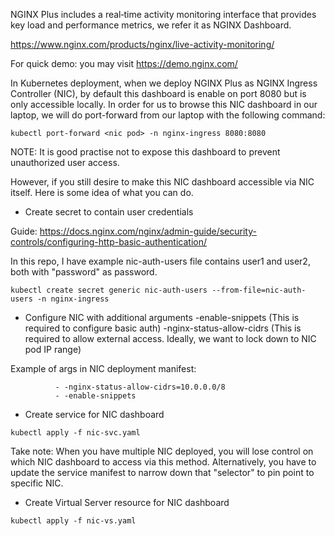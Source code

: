 NGINX Plus includes a real‑time activity monitoring interface that provides key load and performance metrics, we refer it as NGINX Dashboard.

https://www.nginx.com/products/nginx/live-activity-monitoring/

For quick demo: you may visit https://demo.nginx.com/ 

In Kubernetes deployment, when we deploy NGINX Plus as NGINX Ingress Controller (NIC), by default this dashboard is enable on port 8080 but is only accessible locally. In order for us to browse this NIC dashboard in our laptop, we will do port-forward from our laptop with the following command:
```
kubectl port-forward <nic pod> -n nginx-ingress 8080:8080
```

NOTE: It is good practise not to expose this dashboard to prevent unauthorized user access.

However, if you still desire to make this NIC dashboard accessible via NIC itself. Here is some idea of what you can do.

* Create secret to contain user credentials

Guide: https://docs.nginx.com/nginx/admin-guide/security-controls/configuring-http-basic-authentication/

In this repo, I have example nic-auth-users file contains user1 and user2, both with "password" as password. 

```
kubectl create secret generic nic-auth-users --from-file=nic-auth-users -n nginx-ingress

```

* Configure NIC with additional arguments
    -enable-snippets        (This is required to configure basic auth)
    -nginx-status-allow-cidrs  (This is required to allow external access. Ideally, we want to lock down to NIC pod IP range)

Example of args in NIC deployment manifest:
```
          - -nginx-status-allow-cidrs=10.0.0.0/8
          - -enable-snippets
```

* Create service for NIC dashboard
```
kubectl apply -f nic-svc.yaml
```
Take note: When you have multiple NIC deployed, you will lose control on which NIC dashboard to access via this method. Alternatively, you have to update the service manifest to narrow down that "selector" to pin point to specific NIC.

* Create Virtual Server resource for NIC dashboard
```
kubectl apply -f nic-vs.yaml
```



